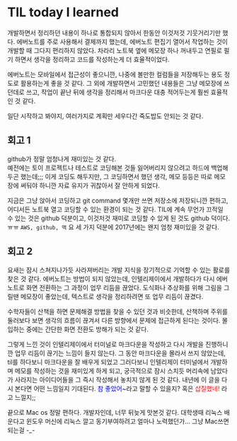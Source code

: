 # TIL today I learned

개발하면서 정리하던 내용이 하나로 통합되지 않아서 한동안 이것저것 기웃거리기만 했다. 에버노트를 주로 사용해서 결제까지 했는데, 에버노트 편집기 열어서 작업하는 것이 개발할 때 그다지 편리하지 않았다. 차라리 노트북 옆에 메모장 하나 꺼내두고 연필로 필기 하면서 생각을 정리하고 코드를 작성하는게 더 효율적이었다.

에버노트는 모바일에서 접근성이 좋으니깐, 나중에 볼만한 컬럼들을 저장해두는 용도 정도로 활용하는게 좋을 것 같다. 그 외에 개발하면서 고민했던 내용들은 그냥 메모장에 쓰던데로 쓰고, 작업이 끝난 뒤에 생각을 정리해서 마크다운 대충 적어두는게 훨씬 효율적인 것 같다.

일단 시작하고 봐야지, 여러가지로 계획만 세우다간 죽도밥도 안되는 것 같다.

## 회고 1

github가 정말 엄청나게 재미있는 것 같다.  
예전에는 토이 프로젝트나 테스트로 코딩해본 것들 잃어버리지 않으려고 하드에 백업해두곤 했는데;;; 이게 코딩도 해두지만, 그 코딩하면서 했던 생각, 메모 등등은 따로 메모장에 써둬야 하니깐 자료 유지가 귀찮아서 잘 안하게 되었다. 

지금은 그냥 앉아서 코딩하고 git command 몇개만 쓰면 저장소에 저장되니깐 편하고, 어디서든 노트북 열고 코딩할 수 있는 환경이 되는 것 같다. TIL에 계속 무언가 끄적일 수 있는 것은 github 덕분이고, 이것저것 재미로 코딩할 수 있게 된 것도 github 덕이다. ㅠㅠ `AWS, github, 맥` 요 세 가지 덕분에 2017년에는 왠지 엄청 재미있을 것 같다.

## 회고 2

요새는 잠시 스쳐지나가듯 사라져버리는 개발 지식을 장기적으로 기억할 수 있는 활로를 찾은 것 같다. 에버노트는 방법이 되지 않았는데, 인텔리제이에서 개발하다가 다시 에버노트로 화면 전환하는 그 과정이 업무 리듬을 끊었다. 도식화나 추상화를 위해 그림을 그릴땐 메모장이 좋았는데, 텍스트로 생각을 정리하려면 또 업무 리듬이 끊겼다. 

수학자들이 산책을 하면 문제해결 방법을 찾을 수 있던 것과 비슷한데, 산책하며 주위를 둘러보다 보면 생각의 흐름이 끊겨서 다른 방향에서 문제에 접근하게 된다는 것이다. 몰입하는 중에는 간단한 화면 전환도 방해가 되는 것 같다.

그렇게 느낀 것이 인텔리제이에서 터미널로 마크다운을 작성하고 다시 개발을 진행하니깐 업무 리듬이 끊기는 느낌이 들지 않는다. 그 동안 마크다운을 몰라서 쓰지 않았는데, til를 하다보니 마크다운을 잘 배우게 되었고 그러다보니 인텔리제이 터미널에서 개발하며 메모를 작성하는 것을 재미있게 하게 되고, 궁극적으로 잠시 스치듯 머리속에 남았다가 사라지는 아이디어들을 그 즉시 작성해서 놓치지 않게 된 것 같다. 내년에 이 글을 다시 본다면 어떤 느낌일지 기대된다. <span style="color:blue">참 좋았어~</span>라고 말할 수 있을지? 혹은 <span style="color:red">삽질했네!</span> 라고 느낄지;;

끝으로 Mac os 정말 편하다. 개발자인데, 너무 뒤늦게 맛본것 같다. 대학생때 리눅스 배운다고 윈도우 머신에 리눅스 깔고 동기부여하려고 얼마나 노력했던가... 그냥 Mac쓰면 되는걸 -_-